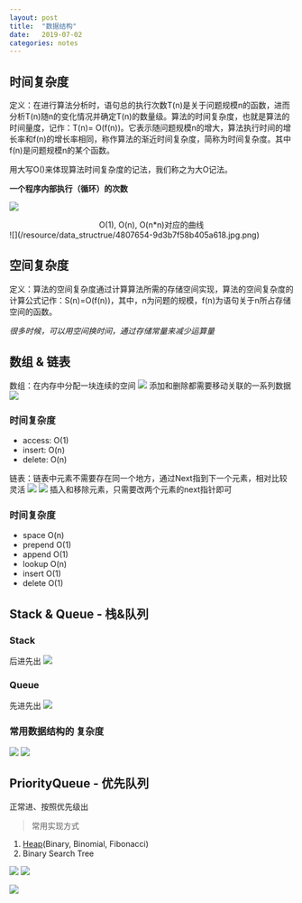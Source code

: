 ```yaml
---
layout: post
title:  "数据结构"
date:   2019-07-02
categories: notes
---
```


## 时间复杂度
定义：在进行算法分析时，语句总的执行次数T(n)是关于问题规模n的函数，进而分析T(n)随n的变化情况并确定T(n)的数量级。算法的时间复杂度，也就是算法的时间量度，记作：T(n)= O(f(n))。它表示随问题规模n的增大，算法执行时间的增长率和f(n)的增长率相同，称作算法的渐近时间复杂度，简称为时间复杂度。其中f(n)是问题规模n的某个函数。

用大写O()来体现算法时间复杂度的记法，我们称之为大O记法。

**一个程序内部执行（循环）的次数**

![](/resource/data_structrue/4807654-b85dde77b61f8a33.jpg.png)
<div style="text-align:center;">O(1), O(n), O(n*n)对应的曲线</div>
![](/resource/data_structrue/4807654-9d3b7f58b405a618.jpg.png)

## 空间复杂度
定义：算法的空间复杂度通过计算算法所需的存储空间实现，算法的空间复杂度的计算公式记作：S(n)=O(f(n))，其中，n为问题的规模，f(n)为语句关于n所占存储空间的函数。

_很多时候，可以用空间换时间，通过存储常量来减少运算量_

## 数组 & 链表
数组：在内存中分配一块连续的空间
![](/resource/data_structrue/array.png)
添加和删除都需要移动关联的一系列数据
![](/resource/data_structrue/array2.png)
### 时间复杂度
* access: O(1)
* insert: O(n)
* delete: O(n)

链表：链表中元素不需要存在同一个地方，通过Next指到下一个元素，相对比较灵活
![](/resource/data_structrue/linked.png)
![](/resource/data_structrue/linked2.png)
插入和移除元素，只需要改两个元素的next指针即可

### 时间复杂度
* space     O(n)
* prepend   O(1)
* append    O(1)
* lookup    O(n)
* insert    O(1)
* delete    O(1)

## Stack & Queue - 栈&队列
### Stack
后进先出
![](/resource/data_structrue/stack.png)
### Queue
先进先出
![](/resource/data_structrue/queue.png)
### 常用数据结构的 复杂度
![](/resource/data_structrue/complexity.png)
![](/resource/data_structrue/sorting_complexity.png)

## PriorityQueue - 优先队列
正常进、按照优先级出
>  常用实现方式
1. [Heap](https://en.wikipedia.org/wiki/Heap_(data_structure))(Binary, Binomial, Fibonacci)
2. Binary Search Tree

![](/resource/data_structrue/max_heap.png)
![](/resource/data_structrue/min_heap.png)

![](/resource/data_structrue/heap_complexy.png)
